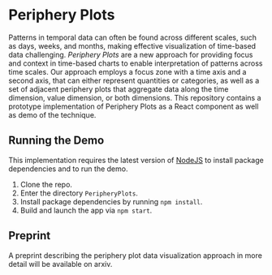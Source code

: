 # Periphery Plots

Patterns in temporal data can often be found across different scales, such as days, weeks, and months, making effective visualization of time-based data challenging. _Periphery Plots_ are a new approach for providing focus and context in time-based charts to enable interpretation of patterns across time scales. Our approach employs a focus zone with a time axis and a second axis, that can either represent quantities or categories, as well as a set of adjacent periphery plots that aggregate data along the time dimension, value dimension, or both dimensions. This repository contains a prototype implementation of Periphery Plots as a React component as well as demo of the technique.

## Running the Demo

This implementation requires the latest version of [NodeJS](https://nodejs.org/en/) to install package dependencies and to run the demo.

1. Clone the repo.
2. Enter the directory `PeripheryPlots`.
3. Install package dependencies by running `npm install`.
4. Build and launch the app via `npm start`.

## Preprint

A preprint describing the periphery plot data visualization approach in more detail will be available on arxiv.
